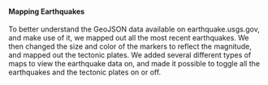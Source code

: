 #### Mapping Earthquakes

To better understand the GeoJSON data available on earthquake.usgs.gov, and make use of it, we mapped out all the most recent earthquakes. We then changed the size and color of the markers to reflect the magnitude, and mapped out the tectonic plates. We added several different types of maps to view the earthquake data on, and made it possible to toggle all the earthquakes and the tectonic plates on or off.
